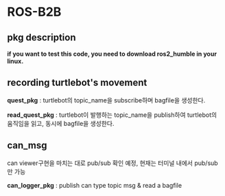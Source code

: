 # ROS-B2B
## pkg description
<b>if you want to test this code, you need to download ros2_humble in your linux.  </b>

## recording turtlebot's movement
<b>quest_pkg</b> : turtlebot의 topic_name을 subscribe하며 bagfile을 생성한다.  

<b>read_quest_pkg</b> : turtlebot이 발행하는 topic_name을 publish하여 turtlebot의 움직임을 읽고, 동시에 bagfile을 생성한다.  

## can_msg
can viewer구현을 마치는 대로 pub/sub 확인 예정, 현재는 터미널 내에서 pub/sub만 가능

<b>can_logger_pkg</b> : publish can type topic msg & read a bagfile 
